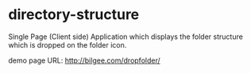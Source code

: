 # directory-structure
Single Page (Client side) Application which displays the folder structure which is dropped on the folder icon.  

demo page URL: http://bilgee.com/dropfolder/
